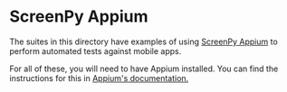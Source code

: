 # ScreenPy Appium

The suites in this directory
have examples of using [ScreenPy Appium](https://github.com/ScreenPyHQ/screenpy_appium)
to perform automated tests
against mobile apps.

For all of these,
you will need to have Appium installed.
You can find the instructions for this
in [Appium's documentation.](https://appium.io/docs/en/about-appium/getting-started/?lang=en#installing-appium)
